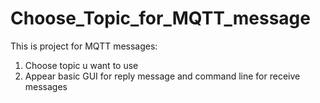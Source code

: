 # Choose_Topic_for_MQTT_message

This is project for MQTT messages:
1. Choose topic u want to use
2. Appear basic GUI for reply message and command line for receive messages
